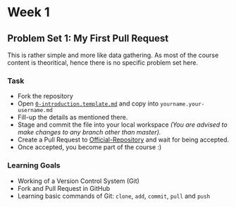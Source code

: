 # Week 1
## Problem Set 1: My First Pull Request

This is rather simple and more like data gathering. As most of the course
content is theoritical, hence there is no specific problem set here.

### Task
- Fork the repository
- Open [`0-introduction.template.md`](https://github.com/Progyan1997/Frontend-for-Dummies/blob/master/Week-1/0-introduction.template.md) and copy into `yourname.your-username.md`
- Fill-up the details as mentioned there.
- Stage and commit the file into your local workspace _(You are advised to
make changes to any branch other than master)._
- Create a Pull Request to [Official-Repository](https://github.com/Progyan1997/Frontend-for-Dummies)
and wait for being accepted.
- Once accepted, you become part of the course :)

### Learning Goals
- Working of a Version Control System (Git)
- Fork and Pull Request in GitHub
- Learning basic commands of Git: `clone`, `add`, `commit`, `pull` and `push`
